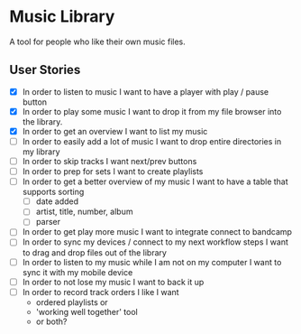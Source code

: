 # Music Library
A tool for people who like their own music files.

## User Stories
- [x] In order to listen to music I want to have a player with play / pause button
- [x] In order to play some music I want to drop it from my file browser into the library.
- [x] In order to get an overview I want to list my music
- [ ] In order to easily add a lot of music I want to drop entire directories in my library
- [ ] In order to skip tracks I want next/prev buttons
- [ ] In order to prep for sets I want to create playlists
- [ ] In order to get a better overview of my music I want to have a table that supports sorting
    - [ ] date added
    - [ ] artist, title, number, album
    - [ ] parser
- [ ] In order to get play more music I want to integrate connect to bandcamp
- [ ] In order to sync my devices / connect to my next workflow steps I want to drag and drop files out of the library
- [ ] In order to listen to my music while I am not on my computer I want to sync it with my mobile device
- [ ] In order to not lose my music I want to back it up
- [ ] In order to record track orders I like I want
    - ordered playlists or
    - 'working well together' tool
    - or both?
